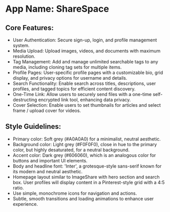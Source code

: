 # **App Name**: ShareSpace

## Core Features:

- User Authentication: Secure sign-up, login, and profile management system.
- Media Upload: Upload images, videos, and documents with maximum resolution.
- Tag Management: Add and manage unlimited searchable tags to any media, including cloning tag sets for multiple items.
- Profile Pages: User-specific profile pages with a customizable bio, grid display, and privacy options for username and details.
- Search Functionality: Enable search across titles, descriptions, user profiles, and tagged topics for efficient content discovery.
- One-Time Link: Allow users to securely send files with a one-time self-destructing encrypted link tool, enhancing data privacy.
- Cover Selection: Enable users to set thumbnails for articles and select frame / upload cover for videos.

## Style Guidelines:

- Primary color: Soft grey (#A0A0A0) for a minimalist, neutral aesthetic.
- Background color: Light grey (#F0F0F0), close in hue to the primary color, but highly desaturated, for a neutral background.
- Accent color: Dark grey (#606060), which is an analogous color for buttons and important UI elements.
- Body and headline font: 'Inter', a grotesque-style sans-serif known for its modern and neutral aesthetic. 
- Homepage layout similar to ImageShare with hero section and search box. User profiles will display content in a Pinterest-style grid with a 4:5 ratio.  
- Use simple, monochrome icons for navigation and actions.
- Subtle, smooth transitions and loading animations to enhance user experience.